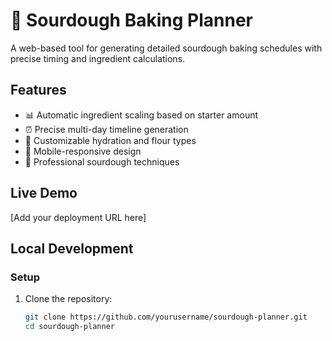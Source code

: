 # 🍞 Sourdough Baking Planner

A web-based tool for generating detailed sourdough baking schedules with precise timing and ingredient calculations.

## Features
- 📊 Automatic ingredient scaling based on starter amount
- ⏰ Precise multi-day timeline generation
- 🔧 Customizable hydration and flour types
- 📱 Mobile-responsive design
- 🎯 Professional sourdough techniques

## Live Demo
[Add your deployment URL here]

## Local Development

### Setup
1. Clone the repository:
   ```bash
   git clone https://github.com/yourusername/sourdough-planner.git
   cd sourdough-planner

